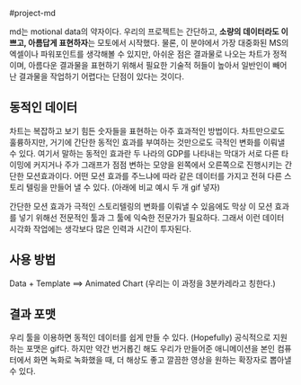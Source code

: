 #project-md

md는 motional data의 약자이다. 우리의 프로젝트는 간단하고, **소량의 데이터라도 이쁘고, 아름답게 표현하자**는 모토에서 시작했다. 물론, 이 분야에서 가장 대중화된 MS의 엑셀이나 파워포인트를 생각해볼 수 있지만, 아쉬운 점은 결과물로 나오는 차트가 정적이며, 아름다운 결과물을 표현하기 위해서 필요한 기술적 허들이 높아서 일반인이 빼어난 결과물을 작업하기 어렵다는 단점이 있다는 것이다.

## 동적인 데이터

차트는 복잡하고 보기 힘든 숫자들을 표현하는 아주 효과적인 방법이다. 차트만으로도 훌륭하지만, 거기에 간단한 동적인 효과를 부여하는 것만으로도 극적인 변화를 이뤄낼 수 있다. 여기서 말하는 동적인 효과란 두 나라의 GDP를 나타내는 막대가 서로 다른 타이밍에 커지거나 주가 그래프가 점점 변하는 모양을 왼쪽에서 오른쪽으로 진행시키는 간단한 모션효과이다. 어떤 모션 효과를 주느냐에 따라 같은 데이터를 가지고 전혀 다른 스토리 텔링을 만들어 낼 수 있다. 
(아래에 비교 예시 두 개 gif 넣자)

간단한 모션 효과가 극적인 스토리텔링의 변화를 이뤄낼 수 있음에도 막상 이 모션 효과를 넣기 위해선 전문적인 툴과 그 툴에 익숙한 전문가가 필요하다. 그래서 이런 데이터 시각화 작업에는 생각보다 많은 인력과 시간이 투자된다.

## 사용 방법

Data + Template ==> Animated Chart 
(우리는 이 과정을 3분카레라고 칭한다.)

## 결과 포맷

우리 툴을 이용하면 동적인 데이터를 쉽게 만들 수 있다. (Hopefully) 공식적으로 지원하는 포맷은 gif다. 하지만 약간 번거롭긴 해도 우리가 만들어준 애니메이션을 본인 컴퓨터에서 화면 녹화로 녹화했을 때, 더 해상도 좋고 깔끔한 영상을 원하는 확장자로 뽑아낼 수 있다. 

## 
